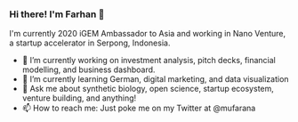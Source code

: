 ### Hi there! I'm Farhan 👋

I'm currently 2020 iGEM Ambassador to Asia and working in Nano Venture, a startup accelerator in Serpong, Indonesia.

- 🔭 I’m currently working on investment analysis, pitch decks, financial modelling, and business dashboard.
- 🌱 I’m currently learning German, digital marketing, and data visualization
- 💬 Ask me about synthetic biology, open science, startup ecosystem, venture building, and anything!
- 📫 How to reach me: Just poke me on my Twitter at @mufarana

<!--
**farhanmaulana23/farhanmaulana23** is a ✨ _special_ ✨ repository because its `README.md` (this file) appears on your GitHub profile.


-->
